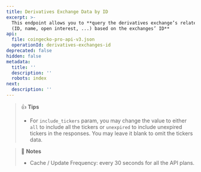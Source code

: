 ```yaml
---
title: Derivatives Exchange Data by ID
excerpt: >-
  This endpoint allows you to **query the derivatives exchange’s related data
  (ID, name, open interest, ...) based on the exchanges’ ID**
api:
  file: coingecko-pro-api-v3.json
  operationId: derivatives-exchanges-id
deprecated: false
hidden: false
metadata:
  title: ''
  description: ''
  robots: index
next:
  description: ''
---
```

> 👍 **Tips**
>
> * For `include_tickers` param, you may change the value to either `all` to include all the tickers or `unexpired` to include unexpired tickers in the responses. You may leave it blank to omit the tickers data.

> 📘 **Notes**
>
> * Cache / Update Frequency: every 30 seconds for all the API plans.
